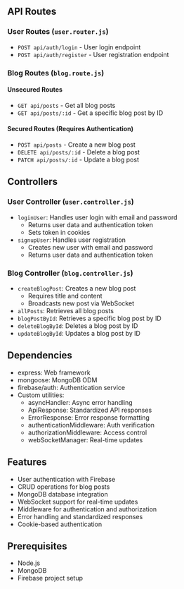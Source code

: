 
## API Routes

### User Routes (`user.router.js`)
- `POST api/auth/login` - User login endpoint
- `POST api/auth/register` - User registration endpoint

### Blog Routes (`blog.route.js`)
#### Unsecured Routes
- `GET api/posts` - Get all blog posts
- `GET api/posts/:id` - Get a specific blog post by ID

#### Secured Routes (Requires Authentication)
- `POST api/posts` - Create a new blog post
- `DELETE api/posts/:id` - Delete a blog post
- `PATCH api/posts/:id` - Update a blog post

## Controllers

### User Controller (`user.controller.js`)
- `loginUser`: Handles user login with email and password
  - Returns user data and authentication token
  - Sets token in cookies
- `signupUser`: Handles user registration
  - Creates new user with email and password
  - Returns user data and authentication token

### Blog Controller (`blog.controller.js`)
- `createBlogPost`: Creates a new blog post
  - Requires title and content
  - Broadcasts new post via WebSocket
- `allPosts`: Retrieves all blog posts
- `blogPostById`: Retrieves a specific blog post by ID
- `deleteBlogById`: Deletes a blog post by ID
- `updateBlogById`: Updates a blog post by ID

## Dependencies
- express: Web framework
- mongoose: MongoDB ODM
- firebase/auth: Authentication service
- Custom utilities:
  - asyncHandler: Async error handling
  - ApiResponse: Standardized API responses
  - ErrorResponse: Error response formatting
  - authenticationMiddleware: Auth verification
  - authorizationMiddleware: Access control
  - webSocketManager: Real-time updates

## Features
- User authentication with Firebase
- CRUD operations for blog posts
- MongoDB database integration
- WebSocket support for real-time updates
- Middleware for authentication and authorization
- Error handling and standardized responses
- Cookie-based authentication

## Prerequisites
- Node.js
- MongoDB
- Firebase project setup
